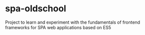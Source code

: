 # spa-oldschool
Project to learn and experiment with the fundamentals of frontend frameworks for SPA web applications based on ES5
